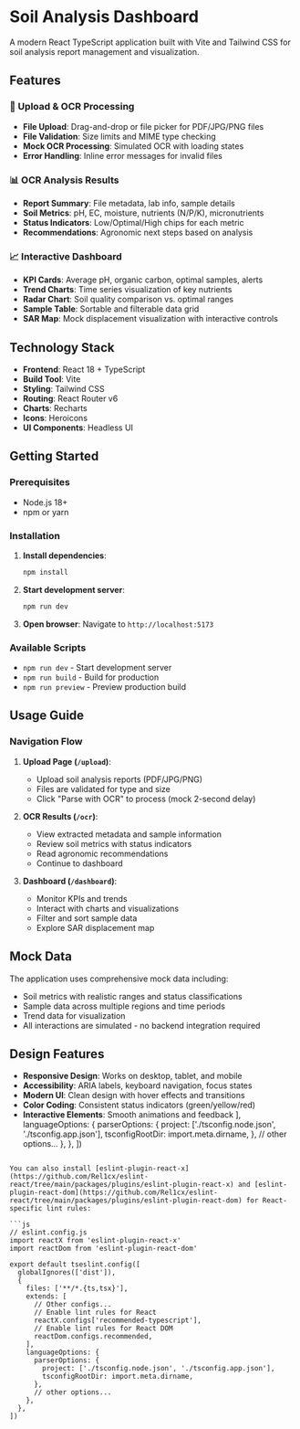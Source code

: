 # Soil Analysis Dashboard

A modern React TypeScript application built with Vite and Tailwind CSS for soil analysis report management and visualization.

## Features

### 🔬 Upload & OCR Processing
- **File Upload**: Drag-and-drop or file picker for PDF/JPG/PNG files
- **File Validation**: Size limits and MIME type checking
- **Mock OCR Processing**: Simulated OCR with loading states
- **Error Handling**: Inline error messages for invalid files

### 📊 OCR Analysis Results
- **Report Summary**: File metadata, lab info, sample details
- **Soil Metrics**: pH, EC, moisture, nutrients (N/P/K), micronutrients
- **Status Indicators**: Low/Optimal/High chips for each metric
- **Recommendations**: Agronomic next steps based on analysis

### 📈 Interactive Dashboard
- **KPI Cards**: Average pH, organic carbon, optimal samples, alerts
- **Trend Charts**: Time series visualization of key nutrients
- **Radar Chart**: Soil quality comparison vs. optimal ranges
- **Sample Table**: Sortable and filterable data grid
- **SAR Map**: Mock displacement visualization with interactive controls

## Technology Stack

- **Frontend**: React 18 + TypeScript
- **Build Tool**: Vite
- **Styling**: Tailwind CSS
- **Routing**: React Router v6
- **Charts**: Recharts
- **Icons**: Heroicons
- **UI Components**: Headless UI

## Getting Started

### Prerequisites
- Node.js 18+ 
- npm or yarn

### Installation

1. **Install dependencies**:
   ```bash
   npm install
   ```

2. **Start development server**:
   ```bash
   npm run dev
   ```

3. **Open browser**: Navigate to `http://localhost:5173`

### Available Scripts

- `npm run dev` - Start development server
- `npm run build` - Build for production
- `npm run preview` - Preview production build

## Usage Guide

### Navigation Flow

1. **Upload Page (`/upload`)**:
   - Upload soil analysis reports (PDF/JPG/PNG)
   - Files are validated for type and size
   - Click "Parse with OCR" to process (mock 2-second delay)

2. **OCR Results (`/ocr`)**:
   - View extracted metadata and sample information
   - Review soil metrics with status indicators
   - Read agronomic recommendations
   - Continue to dashboard

3. **Dashboard (`/dashboard`)**:
   - Monitor KPIs and trends
   - Interact with charts and visualizations
   - Filter and sort sample data
   - Explore SAR displacement map

## Mock Data

The application uses comprehensive mock data including:
- Soil metrics with realistic ranges and status classifications
- Sample data across multiple regions and time periods
- Trend data for visualization
- All interactions are simulated - no backend integration required

## Design Features

- **Responsive Design**: Works on desktop, tablet, and mobile
- **Accessibility**: ARIA labels, keyboard navigation, focus states
- **Modern UI**: Clean design with hover effects and transitions
- **Color Coding**: Consistent status indicators (green/yellow/red)
- **Interactive Elements**: Smooth animations and feedback
    ],
    languageOptions: {
      parserOptions: {
        project: ['./tsconfig.node.json', './tsconfig.app.json'],
        tsconfigRootDir: import.meta.dirname,
      },
      // other options...
    },
  },
])
```

You can also install [eslint-plugin-react-x](https://github.com/Rel1cx/eslint-react/tree/main/packages/plugins/eslint-plugin-react-x) and [eslint-plugin-react-dom](https://github.com/Rel1cx/eslint-react/tree/main/packages/plugins/eslint-plugin-react-dom) for React-specific lint rules:

```js
// eslint.config.js
import reactX from 'eslint-plugin-react-x'
import reactDom from 'eslint-plugin-react-dom'

export default tseslint.config([
  globalIgnores(['dist']),
  {
    files: ['**/*.{ts,tsx}'],
    extends: [
      // Other configs...
      // Enable lint rules for React
      reactX.configs['recommended-typescript'],
      // Enable lint rules for React DOM
      reactDom.configs.recommended,
    ],
    languageOptions: {
      parserOptions: {
        project: ['./tsconfig.node.json', './tsconfig.app.json'],
        tsconfigRootDir: import.meta.dirname,
      },
      // other options...
    },
  },
])
```
